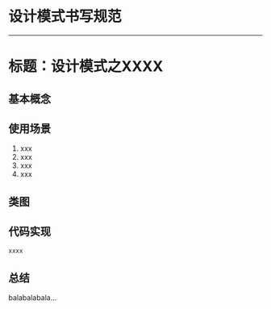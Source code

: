 # 设计模式书写规范

----------

# 标题：设计模式之XXXX

## 基本概念



## 使用场景

1. xxx
2. xxx
3. xxx
4. xxx


## 类图

## 代码实现

```java
xxxx
```

## 总结

balabalabala...

